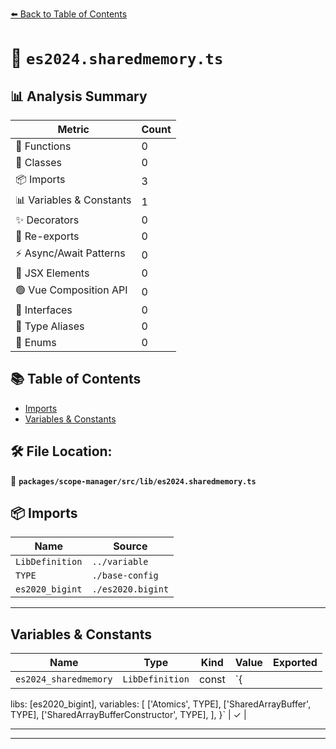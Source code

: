 [⬅️ Back to Table of Contents](../../../../index.md)

# 📄 `es2024.sharedmemory.ts`

## 📊 Analysis Summary

| Metric | Count |
|--------|-------|
| 🔧 Functions | 0 |
| 🧱 Classes | 0 |
| 📦 Imports | 3 |
| 📊 Variables & Constants | 1 |
| ✨ Decorators | 0 |
| 🔄 Re-exports | 0 |
| ⚡ Async/Await Patterns | 0 |
| 💠 JSX Elements | 0 |
| 🟢 Vue Composition API | 0 |
| 📐 Interfaces | 0 |
| 📑 Type Aliases | 0 |
| 🎯 Enums | 0 |

## 📚 Table of Contents

- [Imports](#imports)
- [Variables & Constants](#variables-constants)

## 🛠️ File Location:
📂 **`packages/scope-manager/src/lib/es2024.sharedmemory.ts`**

## 📦 Imports

| Name | Source |
|------|--------|
| `LibDefinition` | `../variable` |
| `TYPE` | `./base-config` |
| `es2020_bigint` | `./es2020.bigint` |


---

## Variables & Constants

| Name | Type | Kind | Value | Exported |
|------|------|------|-------|----------|
| `es2024_sharedmemory` | `LibDefinition` | const | `{
  libs: [es2020_bigint],
  variables: [
    ['Atomics', TYPE],
    ['SharedArrayBuffer', TYPE],
    ['SharedArrayBufferConstructor', TYPE],
  ],
}` | ✓ |


---


---
